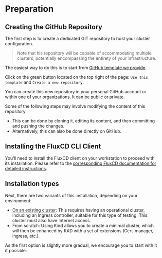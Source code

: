 # Preparation

## Creating the GitHub Repository

The first step is to create a dedicated GIT repository to host your cluster configuration.

> Note that his repository will be capable of accommodating multiple clusters, potentially encompassing the entirety of your infrastructure.

The easiest way to do this is to start from [GitHub template we provide](https://github.com/kubotal/kad-infra-doc).

Click on the green button located on the top right of the page: `Use this template` and `Create a new repository`.

You can create this new repository in your personal GitHub account or within one of your organizations. It can be public or private.

Some of the following steps may involve modifying the content of this repository

- This can be done by cloning it, editing its content, and then committing and pushing the changes.
- Alternatively, this can also be done directly on GitHub.

## Installing the FluxCD CLI Client

You'll need to install the FluxCD client on your workstation to proceed with its installation. Please refer to the [corresponding FluxCD documentation for detailed instructions](https://fluxcd.io/flux/get-started/#install-the-flux-cli).

## Installation types

Next, there are two variants of this installation, depending on your environment:

- [On an existing cluster](./installation-existing-cluster.md): This requires having an operational cluster, including an Ingress controller, suitable for this type of testing. This cluster must also have Internet access.
- From scratch: Using Kind allows you to create a minimal cluster, which will then be enhanced by KAD with a set of extensions (Cert-manager, ingress, etc.).

As the first option is slightly more gradual, we encourage you to start with it if possible.

